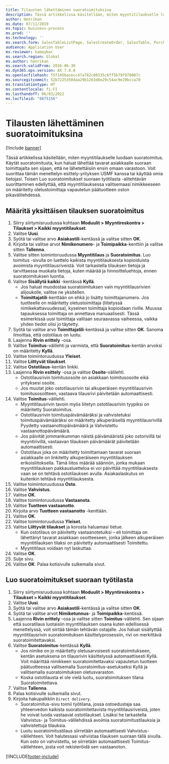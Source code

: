```yaml
---
title: Tilausten lähettäminen suoratoimituksina
description: Tässä artikkelissa käsitellään, miten myyntitilaukselle luodaan suoratoimitus.
author: Henrikan
ms.date: 07/11/2019
ms.topic: business-process
ms.prod: ''
ms.technology: ''
ms.search.form: SalesTableListPage, SalesCreateOrder, SalesTable, PurchCreateFromSalesOrder, VendAccountItemLookup, SalesTableReferences, PurchTable, PurchTablePart, PurchEditLines, PurchTable, PurchTableReferences, MCRDropShipWorkbench, SalesShippingLine
audience: Application User
ms.reviewer: kamaybac
ms.search.region: Global
ms.author: henrikan
ms.search.validFrom: 2016-06-30
ms.dyn365.ops.version: AX 7.0.0
ms.openlocfilehash: f5f145bacecc47a782c60335c6ff5b79f978007c
ms.sourcegitcommit: 52b7225350daa29b1263d8e29c54ac9e20bcca70
ms.translationtype: HT
ms.contentlocale: fi-FI
ms.lasthandoff: 06/03/2022
ms.locfileid: "8875156"
---
```

# <a name="ship-orders-as-direct-deliveries"></a>Tilausten lähettäminen suoratoimituksina

[!include [banner](../../includes/banner.md)]

Tässä artikkelissa käsitellään, miten myyntitilaukselle luodaan suoratoimitus. Käytät suoratoimitusta, kun haluat lähettää tavarat asiakkaalle suoraan toimittajalta sen sijaan, että ne lähetettäisiin ensin omaan varastoon. Voit suorittaa tämän menettelyn esittely-yrityksen USMF kanssa tai käyttää omia tietojasi. Toisen Luo suoratoimitukset suoraan työtilasta -alitehtävän suorittaminen edellyttää, että myyntitilauksessa valitsemaasi nimikkeeseen on määritetty oletustoimittaja vapautetun päätuotteen oston pikavälilehdessä.

## <a name="set-an-individual-order-for-direct-delivery"></a>Määritä yksittäisen tilauksen suoratoimitus
1. Siirry siirtymisruudussa kohtaan **Moduulit > Myyntireskontra > Tilaukset > Kaikki myyntitilaukset**.
2. Valitse **Uusi**.
3. Syötä tai valitse arvo **Asiakastili**-kentässä ja valitse sitten **OK**.
4. Kirjoita tai valitse arvot **Nimikenumero**- ja **Toimipaikka**-kenttiin ja valitse sitten **Tallenna**.
5. Valitse sitten toimintoruudussa **Myyntitilaus** ja **Suoratoimitus**. Luo toimitus -sivulla on luettelo kaikista myyntitilauksesta kopioiduista avoimista myyntitilausriveistä. Voit tarkastella tilauksen tietoja ja tarvittaessa muokata tietoja, kuten määrää ja hinnoitteluehtoja, ennen suoratoimituksen luontia.  
6. Valitse **Sisällytä kaikki** -kentässä **Kyllä**.
    - Jos haluat muodostaa suoratoimituksen vain myyntitilausrivien alijoukolle, valitse ne yksitellen.  
    - **Toimittajatili**-kenttään on ehkä jo lisätty toimittajanumero. Jos tuotteelle on määritetty oletustoimittaja (liitetyssä nimikekattavuudessa), kyseinen toimittaja kopioidaan riville. Muussa tapauksessa toimittaja on annettava manuaalisesti. Tässä esimerkissä uusi toimittaja valitaan seuraavassa vaiheessa, vaikka yhden tiedot olisi jo täytetty.   
7. Syötä tai valitse arvo **Toimittajatili**-kentässä ja valitse sitten **OK**. Sanoma ilmoittaa, että ostotilaus on luotu.   
8. Laajenna **Rivin erittely** -osa.
9. Valitse **Toimitus**-välilehti ja varmista, että **Suoratoimitus**-kentän arvoksi on määritetty **Kyllä**.
10. Valitse toimintoruudussa **Yleiset**.
11. Valitse **Liittyvät tilaukset**.
12. Valitse **Ostotilaus**-kentän linkki.
13. Laajenna **Rivin esittely** -osa ja valitse **Osoite**-välilehti.
    - Ostotilausrivin toimitusosoite on asiakkaan toimitusosoite eikä yrityksesi osoite.  
    - Jos muutat joko ostotilausrivin tai alkuperäisen myyntitilausrivin toimitusosoitteen, vastaava tilausrivi päivitetään automaattisesti.  
14. Valitse **Toimitus**-välilehti.
    - Myyntitilausrivin tavoin myös liitetyn ostotilausrivin tyypiksi on määritetty Suoratoimitus.  
    - Ostotilausrivin toimituspäivämääräksi ja vahvistetuksi toimituspäivämääräksi on määritetty alkuperäisellä myyntitilausrivillä Pyydetty vastaanottopäivämäärä ja Vahvistettu vastaanottopäivämäärä.   
    - Jos päivität jommankumman näistä päivämääristä joko ostorivillä tai myyntirivillä, vastaavan tilauksen päivämäärät päivitetään automaattisesti.     
    - Ostotilaus joka on määritetty toimittamaan tavarat suoraan asiakkaalle on linkitetty alkuperäiseen myyntitilauksen erikoisliitoksella. Tämä liitos määrää säännön, jonka mukaan myyntitilauksen pakkausluetteloa ei voi päivittää myyntitilauksesta vaan se on tehtävä ostotilauksen avulla. Asiakaslaskutus on kuitenkin tehtävä myyntitilauksesta.  
15. Valitse toimintoruudussa **Osto**.
16. Valitse **Vahvistus**.
17. Valitse **OK**.
18. Valitse toimintoruudussa **Vastaanota**.
19. Valitse **Tuotteen vastaanotto**.
20. Kirjoita arvo **Tuotteen vastaanotto** -kenttään.
21. Valitse **OK**.
22. Valitse toimintoruudussa **Yleiset**.
23. Valitse **Liittyvät tilaukset** ja korosta haluamasi tietue.
    - Kun ostotilaus on päivitetty vastaanotetuiksi – eli toimittaja on lähettänyt tavarat asiakkaan osoitteeseen, jonka jälkeen alkuperäisen myyntitilauksen tilaksi on päivitetty automaattisesti Toimitettu.  
    - Myyntitilaus voidaan nyt laskuttaa.    
24. Valitse **OK**.
25. Sulje sivu.
26. Valitse **OK**. Palaa kotisivulle sulkemalla sivut.

## <a name="create-direct-deliveries-from-the-workbench"></a>Luo suoratoimitukset suoraan työtilasta
1. Siirry siirtymisruudussa kohtaan **Moduulit > Myyntireskontra > Tilaukset > Kaikki myyntitilaukset**.
2. Valitse **Uusi**.
3. Syötä tai valitse arvo **Asiakastili**-kentässä ja valitse sitten **OK**.
4. Syötä tai valitse arvot **Nimiketunnus**- ja **Toimipaikka**-kentissä.
5. Laajenna **Rivin erittely** -osa ja valitse sitten **Toimitus**-välilehti. Sen sijaan että suoratilaus luotaisiin myyntitilauksen osana kuten edellisessä menettelyssä, voit siirtää tämän tehtävän ostajalle. Jos haluat sisällyttää myyntitilausrivin suoratoimituksen käsittelyprosessiin, rivi on merkittävä suoratoimitettavaksi.  
6. Valitse **Suoratoimitus**-kentässä **Kyllä**.
    - Jos nimike on jo määritetty oletusarvoisesti suoratoimitukseen, kentän asetuksena on tilausrivin käsittelyssä automaattisesti Kyllä. Voit määrittää nimikkeen suoratoimitettavaksi vapautetun tuotteen päätuotteessa valitsemalla Suoratoimitus-asetukseksi Kyllä ja valitsemalla suoratoimituksen oletusvaraston.  
    - Koska ostotilausta ei ole vielä luotu, suoratoimituksen tilana Suoratoimitettava.   
7. Valitse **Tallenna**.
8. Palaa kotisivulle sulkemalla sivut.
9. Kirjoita hakupalkkiin `Direct delivery`.
    - Suoratoimitus-sivu toimii työtilana, jossa ostoedustaja saa yhteenvedon kaikista suoratoimitettavista myyntitilausriveistä, joten he voivat luoda vastaavat ostotilaukset. Lisäksi he tarkastella Vahvistus- ja Toimitus-välilehdissä avoimia suoratoimitustilauksia ja vahvistettuja tilauksia.  
    - Luotu suoratoimitustilaus siirretään automaattisesti Vahvistus-välilehteen. Voit halutessasi vahvistaa tilauksen suoraan tällä sivulla. Kun osto on vahvistettu, se siirretään automaattisesti Toimitus-välilehteen, josta voit rekisteröidä sen vastaanoton.  



[!INCLUDE[footer-include](../../../includes/footer-banner.md)]